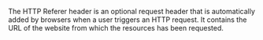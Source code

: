 The HTTP Referer header is an optional request header that is automatically added by browsers when a user triggers an HTTP request. It contains the URL of the website from which the resources has been requested.